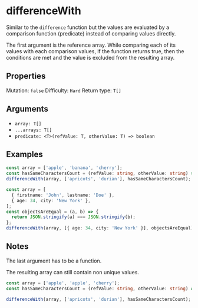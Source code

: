 # differenceWith

Similar to the `difference` function but the values are evaluated by a comparison function (predicate) instead of comparing values directly.

The first argument is the reference array. While comparing each of its values with each comparison values, if the function returns true, then the conditions are met and the value is excluded from the resulting array.

## Properties

Mutation: `false`
Difficulty: `Hard`
Return type: `T[]`

## Arguments

- `array: T[]`
- `...arrays: T[]`
- `predicate: <T>(refValue: T, otherValue: T) => boolean`

## Examples

```typescript
const array = ['apple', 'banana', 'cherry'];
const hasSameCharactersCount = (refValue: string, otherValue: string) => refValue.length === otherValue.length;
differenceWith(array, ['apricots', 'durian'], hasSameCharactersCount); // => ['apple']

const array = [
  { firstname: 'John', lastname: 'Doe' },
  { age: 34, city: 'New York' },
];
const objectsAreEqual = (a, b) => {
  return JSON.stringify(a) === JSON.stringify(b);
};
differenceWith(array, [{ age: 34, city: 'New York' }], objectsAreEqual); // => [{ firstname: 'John', lastname: 'Doe' }]
```

## Notes

The last argument has to be a function.

The resulting array can still contain non unique values.

```typescript
const array = ['apple', 'apple', 'cherry'];
const hasSameCharactersCount = (refValue: string, otherValue: string) => refValue.length === otherValue.length;

differenceWith(array, ['apricots', 'durian'], hasSameCharactersCount); // => ['apple', 'apple']
```
